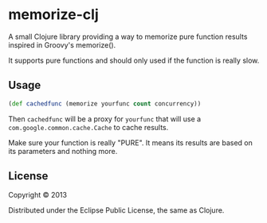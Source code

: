 # memorize-clj

A small Clojure library providing a way to memorize pure function results
inspired in Groovy's memorize().

It supports pure functions and should only used if the function is really slow.

## Usage

```Clojure
(def cachedfunc (memorize yourfunc count concurrency))
```

Then `cachedfunc` will be a proxy for `yourfunc` that will use
a `com.google.common.cache.Cache` to cache results.

Make sure your function is really "PURE". It means its results
are based on its parameters and nothing more.

## License

Copyright © 2013

Distributed under the Eclipse Public License, the same as Clojure.
